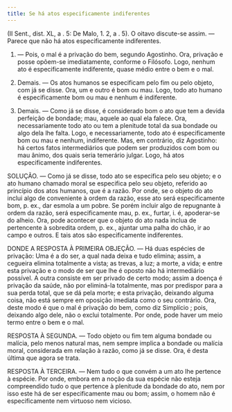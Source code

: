 ```yaml
---
title: Se há atos especificamente indiferentes
---
```


(II Sent., dist. XL, a . 5: De Malo, 1. 2, a . 5).
  O oitavo discute-se assim. ― Parece que não há atos especificamente indiferentes.  

1. ― Pois, o mal é a privação do bem, segundo Agostinho. Ora, privação e posse opõem-se imediatamente, conforme o Filósofo. Logo, nenhum ato é especificamente indiferente, quase médio entre o bem e o mal.  

2. Demais. ― Os atos humanos se especificam pelo fim ou pelo objeto, com já se disse. Ora, um e outro é bom ou mau. Logo, todo ato humano é especificamente bom ou mau e nenhum é indiferente.  

3. Demais. ― Como já se disse, é considerado bom o ato que tem a devida perfeição de bondade; mau, aquele ao qual ela falece. Ora, necessariamente todo ato ou tem a plenitude total da sua bondade ou algo dela lhe falta. Logo, e necessariamente, todo ato é especificamente bom ou mau e nenhum, indiferente.  Mas, em contrário, diz Agostinho: há certos fatos intermediários que podem ser produzidos com bom ou mau ânimo, dos quais seria temerário julgar. Logo, há atos especificamente indiferentes.  

SOLUÇÃO. ― Como já se disse, todo ato se especifica pelo seu objeto; e o ato humano chamado moral se especifica pelo seu objeto, referido ao princípio dos atos humanos, que é a razão. Por onde, se o objeto do ato inclui algo de conveniente à ordem da razão, esse ato será especificamente bom, p. ex., dar esmola a um pobre. Se porém incluir algo de repugnante à ordem da razão, será especificamente mau, p. ex., furtar, i. é, apoderar-se do alheio. Ora, pode acontecer que o objeto do ato nada inclua de pertencente à sobredita ordem, p. ex., ajuntar uma palha do chão, ir ao campo e outros. E tais atos são especificamente indiferentes.  

DONDE A RESPOSTA À PRIMEIRA OBJEÇÃO. ― Há duas espécies de privação: Uma é a do ser, a qual nada deixa e tudo elimina; assim, a cegueira elimina totalmente a vista; as trevas, a luz; a morte, a vida; e entre esta privação e o modo de ser que lhe é oposto não há intermediário possível. A outra consiste em ser privado de certo modo; assim a doença é privação da saúde, não por eliminá-la totalmente, mas por predispor para a sua perda total, que se dá pela morte; e esta privação, deixando alguma coisa, não está sempre em oposição imediata como o seu contrário. Ora, deste modo é que o mal é privação do bem, como diz Simplício ; pois, deixando algo dele, não o exclui totalmente. Por onde, pode haver um meio termo entre o bem e o mal.  

RESPOSTA À SEGUNDA. ― Todo objeto ou fim tem alguma bondade ou malícia, pelo menos natural mas, nem sempre implica a bondade ou malícia moral, considerada em relação à razão, como já se disse. Ora, é desta última que agora se trata.  

RESPOSTA À TERCEIRA. ― Nem tudo o que convém a um ato lhe pertence à espécie. Por onde, embora em a noção da sua espécie não esteja compreendido tudo o que pertence à plenitude da bondade do ato, nem por isso este há de ser especificamente mau ou bom; assim, o homem não é especificamente nem virtuoso nem vicioso.